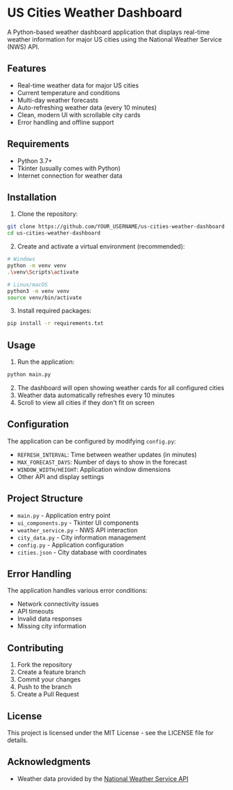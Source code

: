 # US Cities Weather Dashboard

A Python-based weather dashboard application that displays real-time weather information for major US cities using the National Weather Service (NWS) API.

## Features

- Real-time weather data for major US cities
- Current temperature and conditions
- Multi-day weather forecasts
- Auto-refreshing weather data (every 10 minutes)
- Clean, modern UI with scrollable city cards
- Error handling and offline support

## Requirements

- Python 3.7+
- Tkinter (usually comes with Python)
- Internet connection for weather data

## Installation

1. Clone the repository:
```bash
git clone https://github.com/YOUR_USERNAME/us-cities-weather-dashboard.git
cd us-cities-weather-dashboard
```

2. Create and activate a virtual environment (recommended):
```bash
# Windows
python -m venv venv
.\venv\Scripts\activate

# Linux/macOS
python3 -m venv venv
source venv/bin/activate
```

3. Install required packages:
```bash
pip install -r requirements.txt
```

## Usage

1. Run the application:
```bash
python main.py
```

2. The dashboard will open showing weather cards for all configured cities
3. Weather data automatically refreshes every 10 minutes
4. Scroll to view all cities if they don't fit on screen

## Configuration

The application can be configured by modifying `config.py`:

- `REFRESH_INTERVAL`: Time between weather updates (in minutes)
- `MAX_FORECAST_DAYS`: Number of days to show in the forecast
- `WINDOW_WIDTH/HEIGHT`: Application window dimensions
- Other API and display settings

## Project Structure

- `main.py` - Application entry point
- `ui_components.py` - Tkinter UI components
- `weather_service.py` - NWS API interaction
- `city_data.py` - City information management
- `config.py` - Application configuration
- `cities.json` - City database with coordinates

## Error Handling

The application handles various error conditions:
- Network connectivity issues
- API timeouts
- Invalid data responses
- Missing city information

## Contributing

1. Fork the repository
2. Create a feature branch
3. Commit your changes
4. Push to the branch
5. Create a Pull Request

## License

This project is licensed under the MIT License - see the LICENSE file for details.

## Acknowledgments

- Weather data provided by the [National Weather Service API](https://weather-gov.github.io/api/)